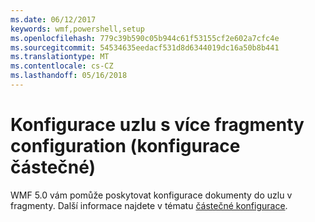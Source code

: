 ```yaml
---
ms.date: 06/12/2017
keywords: wmf,powershell,setup
ms.openlocfilehash: 779c39b590c05b944c61f53155cf2e602a7cfc4e
ms.sourcegitcommit: 54534635eedacf531d8d6344019dc16a50b8b441
ms.translationtype: MT
ms.contentlocale: cs-CZ
ms.lasthandoff: 05/16/2018
---
```

# <a name="configure-node-with-multiple-configuration-fragments-partial-configurations"></a>Konfigurace uzlu s více fragmenty configuration (konfigurace částečné)

WMF 5.0 vám pomůže poskytovat konfigurace dokumenty do uzlu v fragmenty. Další informace najdete v tématu [částečné konfigurace](https://msdn.microsoft.com/powershell/dsc/partialconfigs).
